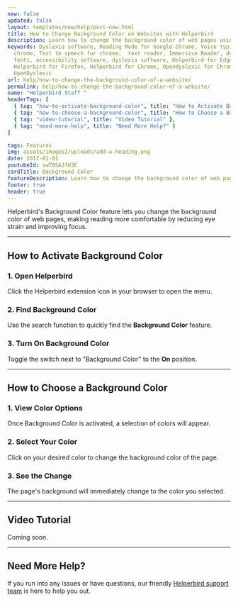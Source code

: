 ```yaml
---
new: false
updated: false
layout: templates/new/help/post-new.html
title: How to Change Background Color on Websites with Helperbird
description: Learn how to change the background color of web pages using Helperbird. This guide shows you how to activate and customize the background color, making reading more comfortable and reducing eye strain.
keywords: Dyslexia software, Reading Mode for Google Chrome, Voice typing for
  chrome, Text to speech for chrome,  text reader, Immersive Reader, dyslexia
  fonts, accessibility software, dyslexia software, Helperbird for Edge,
  Helperbird for Firefox, Helperbird for Chrome, Opendyslexic for Chrome,
  OpenDyslexic
url: help/how-to-change-the-background-color-of-a-website/
permalink: help/how-to-change-the-background-color-of-a-website/
name: "Helperbird Staff "
headerTags: [
  { tag: "how-to-activate-background-color", title: "How to Activate Background Color" },
  { tag: "how-to-choose-a-background-color", title: "How to Choose a Background Color" },
  { tag: "video-tutorial", title: "Video Tutorial" },
  { tag: "need-more-help", title: "Need More Help?" }
]

tags: Features
img: assets/images2/uploads/add-a-heading.png
date: 2017-01-01
youtubeId: vwT8SAJfU3E
cardTitle: Background Color
featureDescription: Learn how to change the background color of web pages using Helperbird. This guide shows you how to activate and customize the background color, making reading more comfortable and reducing eye strain.
footer: true
header: true
---
```




Helperbird's Background Color feature lets you change the background color of web pages, making reading more comfortable by reducing eye strain and improving focus.

---

## How to Activate Background Color

### 1. Open Helperbird

Click the Helperbird extension icon in your browser to open the menu.

### 2. Find Background Color

Use the search function to quickly find the **Background Color** feature.

### 3. Turn On Background Color

Toggle the switch next to "Background Color" to the **On** position.

---

## How to Choose a Background Color

### 1. View Color Options

Once Background Color is activated, a selection of colors will appear.

### 2. Select Your Color

Click on your desired color to change the background color of the page.

### 3. See the Change

The page's background will immediately change to the color you selected.

---

## Video Tutorial

Coming soon.

---

## Need More Help?

If you run into any issues or have questions, our friendly [Helperbird support team](/support/) is here to help you out.

